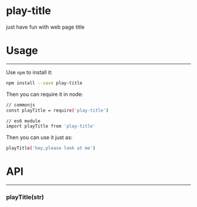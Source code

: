 play-title
===========
just have fun with web page title

# Usage
------
Use `npm` to install it:

```bash
npm install --save play-title
```
Then you can require it in node:
```bash
// commonjs
const playTitle = require('play-title')

// es6 module
import playTitle from 'play-title'
```
Then you can use it just as:
```bash
playTitle('hey,please look at me')
```
# API
------
### playTitle(str)





